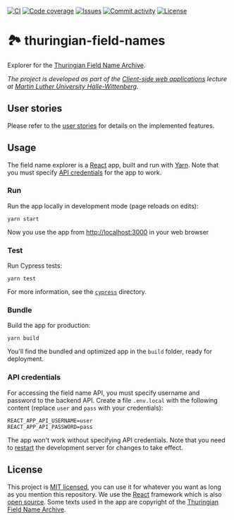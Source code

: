 [![CI](https://img.shields.io/github/actions/workflow/status/heinrichreimer/thuringian-field-names/ci.yml?branch=main&style=flat-square)](https://github.com/heinrichreimer/thuringian-field-names/actions/workflows/ci.yml)
[![Code coverage](https://img.shields.io/codecov/c/github/heinrichreimer/thuringian-field-names?style=flat-square)](https://codecov.io/github/heinrichreimer/thuringian-field-names/)
[![Issues](https://img.shields.io/github/issues/heinrichreimer/thuringian-field-names?style=flat-square)](https://github.com/heinrichreimer/thuringian-field-names/issues)
[![Commit activity](https://img.shields.io/github/commit-activity/m/heinrichreimer/thuringian-field-names?style=flat-square)](https://github.com/heinrichreimer/thuringian-field-names/commits)
[![License](https://img.shields.io/github/license/heinrichreimer/thuringian-field-names?style=flat-square)](LICENSE)

# 🏞️ thuringian-field-names

Explorer for the [Thuringian Field Name Archive](http://projekte.thulb.uni-jena.de/flurnamen/).

_The project is developed as part of the [Client-side web applications](https://mht.uzi.uni-halle.de/client-seitige-web-anwendungen/) lecture at [Martin Luther University Halle-Wittenberg](https://uni-halle.de)._

## User stories

Please refer to the [user stories](docs/user-stories.md) for details on the implemented features.

## Usage

The field name explorer is a [React](https://reactjs.org/) app, built and run with [Yarn](https://yarnpkg.com/).
Note that you must specify [API credentials](#api-credentials) for the app to work.

### Run

Run the app locally in development mode (page reloads on edits):

```shell script
yarn start
```

Now you use the app from [http://localhost:3000](http://localhost:3000) in your web browser

### Test

Run Cypress tests:

```shell script
yarn test
```

For more information, see the [`cypress`](cypress) directory.

### Bundle

Build the app for production:

```shell script
yarn build
```

You'll find the bundled and optimized app in the `build` folder, ready for deployment.

### API credentials

For accessing the field name API, you must specify username and password to the backend API.
Create a file `.env.local` with the following content (replace `user` and `pass` with your credentials):

```properties
REACT_APP_API_USERNAME=user
REACT_APP_API_PASSWORD=pass
```

The app won't work without specifying API credentials.
Note that you need to [restart](#run) the development server for changes to take effect.

## License

This project is [MIT licensed](LICENSE), you can use it for whatever you want as long as you mention this repository.
We use the [React](https://reactjs.org/) framework which is also [open source](https://github.com/facebook/react/blob/master/LICENSE).
Some texts used in the app are copyright of the [Thuringian Field Name Archive](http://projekte.thulb.uni-jena.de/flurnamen/).
